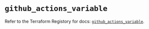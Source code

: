 # `github_actions_variable`

Refer to the Terraform Registory for docs: [`github_actions_variable`](https://registry.terraform.io/providers/integrations/github/5.31.0/docs/resources/actions_variable).

